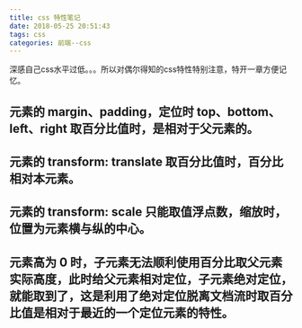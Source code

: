```yaml
---
title: css 特性笔记
date: 2018-05-25 20:51:43
tags: css
categories: 前端--css
---
```


深感自己css水平过低。。。所以对偶尔得知的css特性特别注意，特开一章方便记忆。

<!-- more -->

## 元素的 margin、padding，定位时 top、bottom、left、right 取百分比值时，是相对于父元素的。

## 元素的 transform: translate 取百分比值时，百分比相对本元素。

## 元素的 transform: scale 只能取值浮点数，缩放时，位置为元素横与纵的中心。

## 元素高为 0 时，子元素无法顺利使用百分比取父元素实际高度，此时给父元素相对定位，子元素绝对定位，就能取到了，这是利用了绝对定位脱离文档流时取百分比值是相对于最近的一个定位元素的特性。